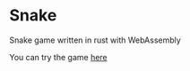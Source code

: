 # Snake

Snake game written in rust with WebAssembly

You can try the game [here](https://davidweis.dev/snake/)
